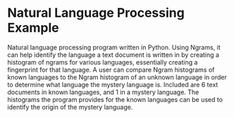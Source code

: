 # Natural Language Processing Example

Natural language processing program written in Python. Using Ngrams, it can help identify the language a text document is written in by creating a histogram of ngrams for various languages, essentially creating a fingerprint for that language. A user can compare Ngram histograms of known languages to the Ngram histogram of an unknown language in order to determine what language the mystery language is. Included are 6 text documents in known languages, and 1 in a mystery language. The histograms the program provides for the known languages can be used to identify the origin of the mystery language.
